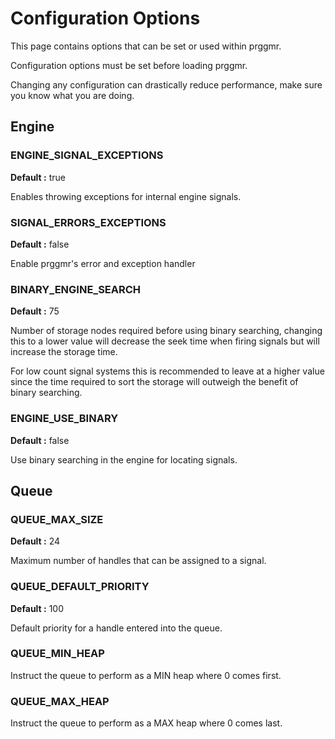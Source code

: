 # Configuration Options
This page contains options that can be set or used within prggmr.

Configuration options must be set before loading prggmr.

Changing any configuration can drastically reduce performance, make sure you
know what you are doing.

## Engine

### ENGINE_SIGNAL_EXCEPTIONS
__Default :__ true

Enables throwing exceptions for internal engine signals.

### SIGNAL_ERRORS_EXCEPTIONS
__Default :__ false

Enable prggmr's error and exception handler

### BINARY_ENGINE_SEARCH
__Default :__ 75

Number of storage nodes required before using binary searching, changing this to 
a lower value will decrease the seek time when firing signals but will increase 
the storage time.

For low count signal systems this is recommended to leave at a higher value 
since the time required to sort the storage will outweigh the benefit of binary
searching.

### ENGINE_USE_BINARY
__Default :__ false

Use binary searching in the engine for locating signals.

## Queue

### QUEUE_MAX_SIZE
__Default :__ 24

Maximum number of handles that can be assigned to a signal.

### QUEUE_DEFAULT_PRIORITY
__Default :__ 100

Default priority for a handle entered into the queue.

### QUEUE_MIN_HEAP
Instruct the queue to perform as a MIN heap where 0 comes first.

### QUEUE_MAX_HEAP
Instruct the queue to perform as a MAX heap where 0 comes last.

